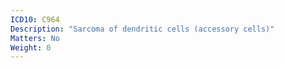 ```yaml
---
ICD10: C964
Description: "Sarcoma of dendritic cells (accessory cells)"
Matters: No
Weight: 0
---
```


